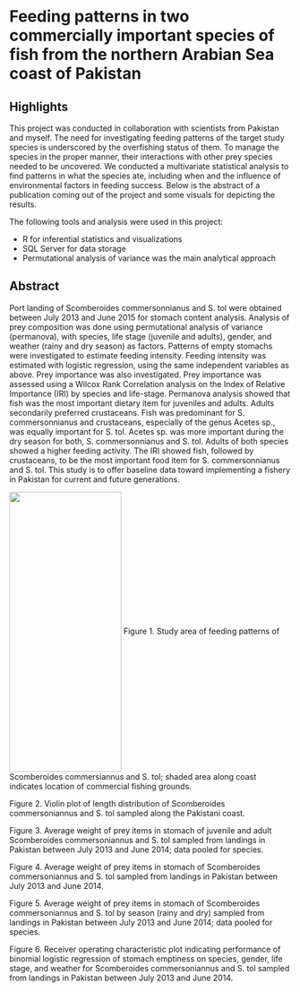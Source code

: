 # Feeding patterns in two commercially important species of fish from the northern Arabian Sea coast of Pakistan

## Highlights
This project was conducted in collaboration with scientists from Pakistan and myself. The need for investigating feeding patterns of the target study species is underscored by the overfishing status of them. To manage the species in the proper manner, their interactions with other prey species needed to be uncovered. We conducted a multivariate statistical analysis to find patterns in what the species ate, including when and the influence of environmental factors in feeding success. Below is the abstract of a publication coming out of the project and some visuals for depicting the results.

The following tools and analysis were used in this project:
- R for inferential statistics and visualizations
- SQL Server for data storage
- Permutational analysis of variance was the main analytical approach

## Abstract
Port landing of Scomberoides commersonnianus and S. tol were obtained between July 2013 and June 2015 for stomach content analysis. Analysis of prey composition was done using permutational analysis of variance (permanova), with species, life stage (juvenile and adults), gender, and weather (rainy and dry season) as factors. Patterns of empty stomachs were investigated to estimate feeding intensity. Feeding intensity was estimated with logistic regression, using the same independent variables as above. Prey importance was also investigated. Prey importance was assessed using a Wilcox Rank Correlation analysis on the Index of Relative Importance (IRI) by species and life-stage. Permanova analysis showed that fish was the most important dietary item for juveniles and adults. Adults secondarily preferred crustaceans. Fish was predominant for S. commersonnianus and crustaceans, especially of the genus Acetes sp., was equally important for S. tol. Acetes sp. was more important during the dry season for both, S. commersonnianus and S. tol. Adults of both species showed a higher feeding activity. The IRI showed fish, followed by crustaceans, to be the most important food item for S. commersonnianus and S. tol. This study is to offer baseline data toward implementing a fishery in Pakistan for current and future generations.

<img src="figure 1.png" align="center" width="200" height="500">
Figure 1. Study area of feeding patterns of Scomberoides commersiannus and S. tol; shaded area along coast indicates location of commercial fishing grounds. 


Figure 2. Violin plot of length distribution of Scomberoides commersoniannus and S. tol sampled along the Pakistani coast.


Figure 3. Average weight of prey items in stomach of juvenile and adult Scomberoides commersoniannus and S. tol sampled from landings in Pakistan between July 2013 and June 2014; data pooled for species. 


Figure 4. Average weight of prey items in stomach of Scomberoides commersoniannus and S. tol sampled from landings in Pakistan between July 2013 and June 2014.
 

Figure 5. Average weight of prey items in stomach of Scomberoides commersoniannus and S. tol by season (rainy and dry) sampled from landings in Pakistan between July 2013 and June 2014; data pooled for species.


Figure 6. Receiver operating characteristic plot indicating performance of binomial logistic regression of stomach emptiness on species, gender, life stage, and weather for Scomberoides commersoniannus and S. tol sampled from landings in Pakistan between July 2013 and June 2014.





